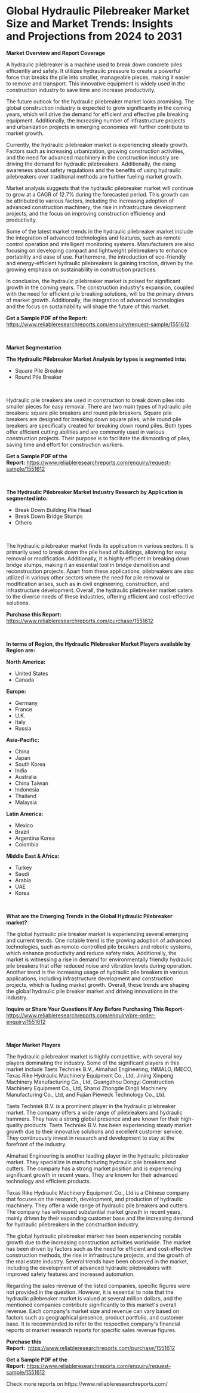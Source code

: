 <p><h1>Global Hydraulic Pilebreaker Market Size and Market Trends: Insights and Projections from 2024 to 2031</h1></p><p><strong>Market Overview and Report Coverage</strong></p>
<p><p>A hydraulic pilebreaker is a machine used to break down concrete piles efficiently and safely. It utilizes hydraulic pressure to create a powerful force that breaks the pile into smaller, manageable pieces, making it easier to remove and transport. This innovative equipment is widely used in the construction industry to save time and increase productivity.</p><p>The future outlook for the hydraulic pilebreaker market looks promising. The global construction industry is expected to grow significantly in the coming years, which will drive the demand for efficient and effective pile breaking equipment. Additionally, the increasing number of infrastructure projects and urbanization projects in emerging economies will further contribute to market growth.</p><p>Currently, the hydraulic pilebreaker market is experiencing steady growth. Factors such as increasing urbanization, growing construction activities, and the need for advanced machinery in the construction industry are driving the demand for hydraulic pilebreakers. Additionally, the rising awareness about safety regulations and the benefits of using hydraulic pilebreakers over traditional methods are further fueling market growth.</p><p>Market analysis suggests that the hydraulic pilebreaker market will continue to grow at a CAGR of 12.7% during the forecasted period. This growth can be attributed to various factors, including the increasing adoption of advanced construction machinery, the rise in infrastructure development projects, and the focus on improving construction efficiency and productivity.</p><p>Some of the latest market trends in the hydraulic pilebreaker market include the integration of advanced technologies and features, such as remote control operation and intelligent monitoring systems. Manufacturers are also focusing on developing compact and lightweight pilebreakers to enhance portability and ease of use. Furthermore, the introduction of eco-friendly and energy-efficient hydraulic pilebreakers is gaining traction, driven by the growing emphasis on sustainability in construction practices.</p><p>In conclusion, the hydraulic pilebreaker market is poised for significant growth in the coming years. The construction industry's expansion, coupled with the need for efficient pile breaking solutions, will be the primary drivers of market growth. Additionally, the integration of advanced technologies and the focus on sustainability will shape the future of this market.</p></p>
<p><strong>Get a Sample PDF of the Report:</strong> <a href="https://www.reliableresearchreports.com/enquiry/request-sample/1551612">https://www.reliableresearchreports.com/enquiry/request-sample/1551612</a></p>
<p>&nbsp;</p>
<p><strong>Market Segmentation</strong></p>
<p><strong>The Hydraulic Pilebreaker Market Analysis by types is segmented into:</strong></p>
<p><ul><li>Square Pile Breaker</li><li>Round Pile Breaker</li></ul></p>
<p>&nbsp;</p>
<p><p>Hydraulic pile breakers are used in construction to break down piles into smaller pieces for easy removal. There are two main types of hydraulic pile breakers: square pile breakers and round pile breakers. Square pile breakers are designed for breaking down square piles, while round pile breakers are specifically created for breaking down round piles. Both types offer efficient cutting abilities and are commonly used in various construction projects. Their purpose is to facilitate the dismantling of piles, saving time and effort for construction workers.</p></p>
<p><strong>Get a Sample PDF of the Report:</strong>&nbsp;<a href="https://www.reliableresearchreports.com/enquiry/request-sample/1551612">https://www.reliableresearchreports.com/enquiry/request-sample/1551612</a></p>
<p>&nbsp;</p>
<p><strong>The Hydraulic Pilebreaker Market Industry Research by Application is segmented into:</strong></p>
<p><ul><li>Break Down Building Pile Head</li><li>Break Down Bridge Stumps</li><li>Others</li></ul></p>
<p>&nbsp;</p>
<p><p>The hydraulic pilebreaker market finds its application in various sectors. It is primarily used to break down the pile head of buildings, allowing for easy removal or modification. Additionally, it is highly efficient in breaking down bridge stumps, making it an essential tool in bridge demolition and reconstruction projects. Apart from these applications, pilebreakers are also utilized in various other sectors where the need for pile removal or modification arises, such as in civil engineering, construction, and infrastructure development. Overall, the hydraulic pilebreaker market caters to the diverse needs of these industries, offering efficient and cost-effective solutions.</p></p>
<p><strong>Purchase this Report:</strong>&nbsp; <a href="https://www.reliableresearchreports.com/purchase/1551612">https://www.reliableresearchreports.com/purchase/1551612</a></p>
<p>&nbsp;</p>
<p><strong>In terms of Region, the Hydraulic Pilebreaker Market Players available by Region are:</strong></p>
<p>
    <p> <strong> North America: </strong>
        <ul>
            <li>United States</li>
            <li>Canada</li>
        </ul>
        </p> 
    <p> <strong> Europe: </strong>
        <ul>
            <li>Germany</li>
            <li>France</li>
            <li>U.K.</li>
            <li>Italy</li>
            <li>Russia</li>
        </ul>
        </p> 
    <p> <strong> Asia-Pacific: </strong>
        <ul>
            <li>China</li>
            <li>Japan</li>
            <li>South Korea</li>
            <li>India</li>
            <li>Australia</li>
            <li>China Taiwan</li>
            <li>Indonesia</li>
            <li>Thailand</li>
            <li>Malaysia</li>
        </ul>
        </p> 
    <p> <strong> Latin America: </strong>
        <ul>
            <li>Mexico</li>
            <li>Brazil</li>
            <li>Argentina Korea</li>
            <li>Colombia</li>
        </ul>
        </p> 
    <p> <strong> Middle East & Africa: </strong>
        <ul>
            <li>Turkey</li>
            <li>Saudi</li>
            <li>Arabia</li>
            <li>UAE</li>
            <li>Korea</li>
        </ul>
    </p>
    </p>
<p>&nbsp;</p>
<p><strong>What are the Emerging Trends in the Global Hydraulic Pilebreaker market?</strong></p>
<p><p>The global hydraulic pile breaker market is experiencing several emerging and current trends. One notable trend is the growing adoption of advanced technologies, such as remote-controlled pile breakers and robotic systems, which enhance productivity and reduce safety risks. Additionally, the market is witnessing a rise in demand for environmentally friendly hydraulic pile breakers that offer reduced noise and vibration levels during operation. Another trend is the increasing usage of hydraulic pile breakers in various applications, including infrastructure development and construction projects, which is fueling market growth. Overall, these trends are shaping the global hydraulic pile breaker market and driving innovations in the industry.</p></p>
<p><strong>Inquire or Share Your Questions If Any Before Purchasing This Report</strong>- <a href="https://www.reliableresearchreports.com/enquiry/pre-order-enquiry/1551612">https://www.reliableresearchreports.com/enquiry/pre-order-enquiry/1551612</a></p>
<p>&nbsp;</p>
<p><strong>Major Market Players</strong></p>
<p><p>The hydraulic pilebreaker market is highly competitive, with several key players dominating the industry. Some of the significant players in this market include Taets Techniek B.V., Almahad Engineering, INMALO, IMECO, Texas Rike Hydraulic Machinery Equipment Co., Ltd, Jining Xinpeng Machinery Manufacturing Co., Ltd, Guangzhou Dongyi Construction Machinery Equipment Co., Ltd, Shanxi Zhongde Dingli Machinery Manufacturing Co., Ltd, and Fujian Pieweck Technology Co., Ltd.</p><p>Taets Techniek B.V. is a prominent player in the hydraulic pilebreaker market. The company offers a wide range of pilebreakers and hydraulic hammers. They have a strong global presence and are known for their high-quality products. Taets Techniek B.V. has been experiencing steady market growth due to their innovative solutions and excellent customer service. They continuously invest in research and development to stay at the forefront of the industry.</p><p>Almahad Engineering is another leading player in the hydraulic pilebreaker market. They specialize in manufacturing hydraulic pile breakers and cutters. The company has a strong market position and is experiencing significant growth in recent years. They are known for their advanced technology and efficient products.</p><p>Texas Rike Hydraulic Machinery Equipment Co., Ltd is a Chinese company that focuses on the research, development, and production of hydraulic machinery. They offer a wide range of hydraulic pile breakers and cutters. The company has witnessed substantial market growth in recent years, mainly driven by their expanding customer base and the increasing demand for hydraulic pilebreakers in the construction industry.</p><p>The global hydraulic pilebreaker market has been experiencing notable growth due to the increasing construction activities worldwide. The market has been driven by factors such as the need for efficient and cost-effective construction methods, the rise in infrastructure projects, and the growth of the real estate industry. Several trends have been observed in the market, including the development of advanced hydraulic pilebreakers with improved safety features and increased automation.</p><p>Regarding the sales revenue of the listed companies, specific figures were not provided in the question. However, it is essential to note that the hydraulic pilebreaker market is valued at several million dollars, and the mentioned companies contribute significantly to this market's overall revenue. Each company's market size and revenue can vary based on factors such as geographical presence, product portfolio, and customer base. It is recommended to refer to the respective company's financial reports or market research reports for specific sales revenue figures.</p></p>
<p><strong>Purchase this Report:</strong>&nbsp;&nbsp;<a href="https://www.reliableresearchreports.com/purchase/1551612">https://www.reliableresearchreports.com/purchase/1551612</a></p>
<p></p>
<p><strong>Get a Sample PDF of the Report:</strong>&nbsp;<a href="https://www.reliableresearchreports.com/enquiry/request-sample/1551612">https://www.reliableresearchreports.com/enquiry/request-sample/1551612</a></p>
<p>Check more reports on https://www.reliableresearchreports.com/</p>